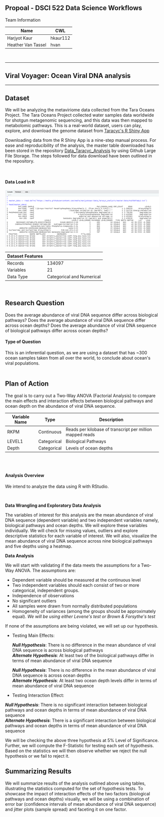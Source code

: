 ## Propoal - DSCI 522 Data Science Workflows


Team Information

| Name | CWL |
|---|---|
| Harjyot Kaur | hkaur112 |
| Heather Van Tassel | hvan |
<br>

-----------------------------------------------------------------------------------
## Viral Voyager: Ocean Viral DNA analysis
-----------------------------------------------------------------------------------

## Dataset

We will be analyzing the metaviriome data collected from the Tara Oceans Project. The Tara Oceans Project collected water samples data worldwide for shotgun metagenomic sequencing, and this data was then mapped to metabolomic pathways. This is a real-world dataset, users can play, explore, and download the genome dataset from [Taracyc's R Shiny App](http://oganm.com/shiny/taracyc/)

Downloading data from the R Shiny App is a nine-step manual process. For ease and reproducibility of the analysis, the master table downloaded has been stored in the repository [Data_Taracyc_Analysis](https://github.com/HarjyotKaur/Data_Taracyc_Analysis/blob/master/README.md) by using Github Large File Storage. The steps followed for data download have been outlined in the repository.

<br>

#### Data Load in R

![](/img/Data_Load.PNG)


| Dataset Features | |
|---|---|
| Records | 134097 |
| Variables | 21 |
| Data Type | Categorical and Numerical |
<br>


## Research Question

Does the average abundance of viral DNA sequence differ across biological pathways? Does the average abundance of viral DNA sequence differ across ocean depths? Does the average abundance of viral DNA sequence of biological pathways differ across ocean depths?

#### Type of Question

This is an inferential question, as we are using a dataset that has ~300 ocean samples taken from all over the world, to conclude about ocean's viral populations.
<br>
<br>

## Plan of Action

The goal is to carry out a Two-Way ANOVA (Factorial Analysis) to compare the main effects and interaction effects between biological pathways and ocean depth on the abundance of viral DNA sequence.

| Variable Name | Type | Description |
|---|---|---|
| RKPM | Continuous | Reads per kilobase of transcript per million mapped reads |
| LEVEL1 | Categorical | Biological Pathways |
| Depth | Categorical |  Levels of ocean depths |
<br>
<br>

#### Analysis Overview

We intend to analyze the data using R with RStudio.

<br>

__Data Wrangling and Exploratory Data Analysis__

The variables of interest for this analysis are the mean abundance of viral DNA sequence (dependent variable) and two independent variables namely, biological pathways and ocean depths. We will explore these variables individually.
We will check for missing values, outliers and explore descriptive statistics for each variable of interest. We will also, visualize the mean abundance of viral DNA sequence across nine biological pathways and five depths using a heatmap.
<br>

__Data Analysis__

We will start with validating if the data meets the assumptions for a Two-Way ANOVA. The assumptions are:
* Dependent variable should be measured at the continuous level
* Two independent variables should each consist of two or more categorical, independent groups.
* Independence of observations
* No significant outliers
* All samples were drawn from normally distributed populations
* Homogeneity of variances (among the groups should be approximately equal). *We will be using either Levene's test or Brown & Forsythe's test*

If none of the assumptions are being violated, we will set up our hypothesis.
<br>

* Testing Main Effects:

  
  __*Null Hypothesis*__: There is no difference in the mean abundance of viral DNA sequence is across biological pathways    
  __*Alternate Hypothesis*__: At least two of the biological pathways differ in terms of mean abundance of viral DNA sequence 
  

  
  __*Null Hypothesis*__: There is no difference in the mean abundance of viral DNA sequence is across ocean depths    
  __*Alternate Hypothesis*__: At least two ocean depth levels differ in terms of mean abundance of viral DNA sequence   
  

* Testing Interaction Effect:

 
 __*Null Hypothesis*__: There is no significant interaction between biological pathways and ocean depths in terms of mean abundance of viral DNA sequence  
 __*Alternate Hypothesis*__: There is a significant interaction between biological pathways and ocean depths in terms of mean abundance of viral DNA sequence
 

We will be checking the above three hypothesis at  5% Level of Significance. Further, we will compute the F-Statistic for testing each set of hypothesis. Based on the statistics we will then observe whether we reject the null hypothesis or we fail to reject it.
<br>


## Summarizing Results

We will summarize results of the analysis outlined above using tables, illustrating the statistics computed for the set of hypothesis tests. To showcase the impact of interaction effects of the two factors (biological pathways and ocean depths) visually, we will be using a combination of error bar (confidence intervals of mean abundance of viral DNA sequence) and jitter plots (sample spread) and faceting it on one factor.

